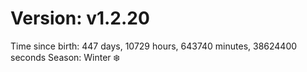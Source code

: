 # Version: v1.2.20
Time since birth: 447 days, 10729 hours, 643740 minutes, 38624400 seconds
Season: Winter ❄️
